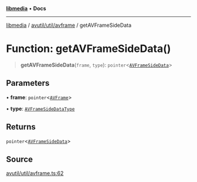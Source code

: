 [**libmedia**](../../../../README.md) • **Docs**

***

[libmedia](../../../../README.md) / [avutil/util/avframe](../README.md) / getAVFrameSideData

# Function: getAVFrameSideData()

> **getAVFrameSideData**(`frame`, `type`): `pointer`\<[`AVFrameSideData`](../../../struct/avframe/classes/AVFrameSideData.md)\>

## Parameters

• **frame**: `pointer`\<[`AVFrame`](../../../struct/avframe/classes/AVFrame.md)\>

• **type**: [`AVFrameSideDataType`](../../../struct/avframe/enumerations/AVFrameSideDataType.md)

## Returns

`pointer`\<[`AVFrameSideData`](../../../struct/avframe/classes/AVFrameSideData.md)\>

## Source

[avutil/util/avframe.ts:62](https://github.com/zhaohappy/libmedia/blob/acbbf6bd75e6ee4c968b9f441fe28c40f42f350d/src/avutil/util/avframe.ts#L62)
